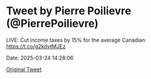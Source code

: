 # Tweet by Pierre Poilievre (@PierrePoilievre)

LIVE: Cut income taxes by 15% for the average Canadian https://t.co/g2kdvtMJEz

Date: 2025-03-24 14:28:06

[Original Tweet](https://x.com/PierrePoilievre/status/1904178413386244397)
